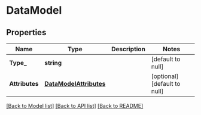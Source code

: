 # DataModel

## Properties
Name | Type | Description | Notes
------------ | ------------- | ------------- | -------------
**Type_** | **string** |  | [default to null]
**Attributes** | [**DataModelAttributes**](DataModel_attributes.md) |  | [optional] [default to null]

[[Back to Model list]](../README.md#documentation-for-models) [[Back to API list]](../README.md#documentation-for-api-endpoints) [[Back to README]](../README.md)


